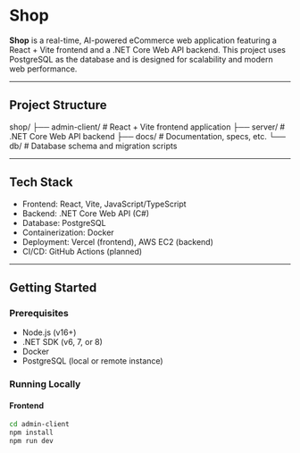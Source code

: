 # Shop

**Shop** is a real-time, AI-powered eCommerce web application featuring a React + Vite frontend and a .NET Core Web API backend. This project uses PostgreSQL as the database and is designed for scalability and modern web performance.

---

## Project Structure

shop/
├── admin-client/        # React + Vite frontend application
├── server/        # .NET Core Web API backend
├── docs/          # Documentation, specs, etc.
└── db/            # Database schema and migration scripts

---

## Tech Stack

- Frontend: React, Vite, JavaScript/TypeScript  
- Backend: .NET Core Web API (C#)  
- Database: PostgreSQL  
- Containerization: Docker  
- Deployment: Vercel (frontend), AWS EC2 (backend)  
- CI/CD: GitHub Actions (planned)  

---

## Getting Started

### Prerequisites

- Node.js (v16+)  
- .NET SDK (v6, 7, or 8)  
- Docker  
- PostgreSQL (local or remote instance)  

### Running Locally

#### Frontend

```bash
cd admin-client
npm install
npm run dev
